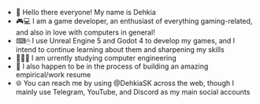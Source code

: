 - 👋 Hello there everyone! My name is Dehkia
- 🎮💻 I am a game developer, an enthusiast of everything gaming-related, and also in love with computers in general!
- ⌨🖱 I use Unreal Engine 5 and Godot 4 to develop my games, and I intend to continue learning about them and sharpening my skills
- 👨🏼‍🎓 I am urrently studying computer engineering
- 📃 I also happen to be in the process of building an amazing empirical/work resume
- 🌐 You can reach me by using @DehkiaSK across the web, though I mainly use Telegram, YouTube, and Discord as my main social accounts

<!---
DehkiaSK/DehkiaSK is a ✨ special ✨ repository because its `README.md` (this file) appears on your GitHub profile.
You can click the Preview link to take a look at your changes.
--->
